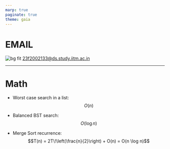 ```yaml
---
marp: true
paginate: true
theme: gaia
---
```


# EMAIL

![bg fit](https://www.shutterstock.com/image-vector/healthcare-medical-plus-pattern-blue-600nw-2474332047.jpg)
23f2002133@ds.study.iitm.ac.in

---

# Math

<!-- _class: invert -->

- Worst case search in a list:  
  $$O(n)$$

- Balanced BST search:  
  $$O(\log n)$$
- Merge Sort recurrence:  
  $$T(n) = 2T\!\left(\frac{n}{2}\right) + O(n) = O(n \log n)$$

